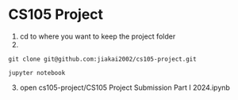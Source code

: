 # CS105 Project

1) cd to where you want to keep the project folder
2)  
```
git clone git@github.com:jiakai2002/cs105-project.git
```
```
jupyter notebook
```
3) open cs105-project/CS105 Project Submission Part I 2024.ipynb
